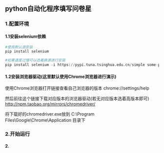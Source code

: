 ## python自动化程序填写问卷星

### 1.配置环境
#### 1.1安装selenium依赖
```python
#使用默认源安装
pip install selenium

#如果速度过慢可以选着换源进行安装
pip install selenium -i https://pypi.tuna.tsinghua.edu.cn/simple some-package
```
#### 1.2安装浏览器驱动(这里默认使用Chrome浏览器进行演示)
使用Chrome浏览器打开链接查看自己浏览器的版本 chrome://settings/help

然后前往这个链接下载对应版本的浏览器驱动(若无对应版本选着高版本即可) http://npm.taobao.org/mirrors/chromedriver/

将下载好的chromedriver.exe放到 C:\Program Files\Google\Chrome\Application 目录下

### 2.开始运行
#### 2.
